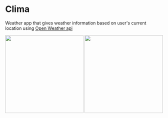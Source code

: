 # Clima 

Weather app that gives weather information based on user's current location using [Open Weather api](https://openweathermap.org/)

<img src="https://user-images.githubusercontent.com/47930771/101717158-a9034000-3a96-11eb-8a1c-bfdcb295fca5.png" width="250"/>

<img src="https://user-images.githubusercontent.com/47930771/101717172-ae608a80-3a96-11eb-9170-9ff74da983f5.png" width="250"/>


